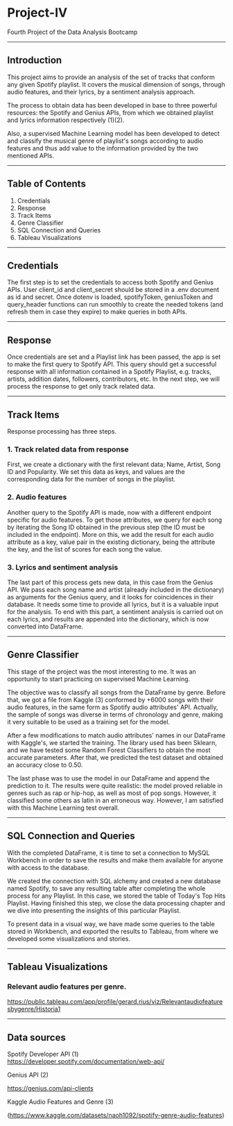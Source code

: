 # Project-IV
Fourth Project of the Data Analysis Bootcamp

--- 

## Introduction

This project aims to provide an analysis of the set of tracks that conform any given Spotify playlist. It covers the musical dimension of songs, through audio features, and their lyrics, by a sentiment analysis approach.

The process to obtain data has been developed in base to three powerful resources: the Spotify and Genius APIs, from which we obtained playlist and lyrics information respectively (1)(2).

Also, a supervised Machine Learning model has been developed to detect and classify the musical genre of playlist's songs according to audio features and thus add value to the information provided by the two mentioned APIs.

---

## Table of Contents

1. Credentials
2. Response
3. Track Items
4. Genre Classifier
5. SQL Connection and Queries
6. Tableau Visualizations

---
## Credentials

The first step is to set the credentials to access both Spotify and Genius APIs. User client_id and client_secret should be stored in a .env document as id and secret. Once dotenv is loaded, spotifyToken, geniusToken and query_header functions can run smoothly to create the needed tokens (and refresh them in case they expire) to make queries in both APIs.

---

## Response

Once credentials are set and a Playlist link has been passed, the app is set to make the first query to Spotify API. This query should get a successful response with all information contained in a Spotify Playlist, e.g. tracks, artists, addition dates, followers, contributors, etc. In the next step, we will process the response to get only track related data.

---


## Track Items

Response processing has three steps.

### 1. Track related data from response
First, we create a dictionary with the first relevant data; Name, Artist, Song ID and Popularity. We set this data as keys, and values are the corresponding data for the number of songs in the playlist.

### 2. Audio features
Another query to the Spotify API is made, now with a different endpoint specific for audio features. To get those attributes, we query for each song by iterating the Song ID obtained in the previous step (the ID must be included in the endpoint). More on this, we add the result for each audio attribute as a key, value pair in the existing dictionary, being the attribute the key, and the list of scores for each song the value.

### 3. Lyrics and sentiment analysis
The last part of this process gets new data, in this case from the Genius API. We pass each song name and artist (already included in the dictionary) as arguments for the Genius query, and it looks for coincidences in their database. It needs some time to provide all lyrics, but it is a valuable input for the analysis. To end with this part, a sentiment analysis is carried out on each lyrics, and results are appended into the dictionary, which is now converted into DataFrame.

---

## Genre Classifier

This stage of the project was the most interesting to me. It was an opportunity to start practicing on supervised Machine Learning.

The objective was to classify all songs from the DataFrame by genre. Before that, we got a file from Kaggle (3) conformed by +6000 songs with their audio features, in the same form as Spotify audio attributes' API. Actually, the sample of songs was diverse in terms of chronology and genre, making it very suitable to be used as a training set for the model.

After a few modifications to match audio attributes' names in our DataFrame with Kaggle's, we started the training. The library used has been Sklearn, and we have tested some Random Forest Classifiers to obtain the most accurate parameters. After that, we predicted the test dataset and obtained an accuracy close to 0.50.

The last phase was to use the model in our DataFrame and append the prediction to it. The results were quite realistic: the model proved reliable in genres such as rap or hip-hop, as well as most of pop songs. However, it classified some others as latin in an erroneous way. However, I am satisfied with this Machine Learning test overall.

---


## SQL Connection and Queries

With the completed DataFrame, it is time to set a connection to MySQL Workbench in order to save the results and make them available for anyone with access to the database.

We created the connection with SQL alchemy and created a new database named Spotify, to save any resulting table after completing the whole process for any Playlist. In this case, we stored the table of Today's Top Hits Playlist. Having finished this step, we close the data processing chapter and we dive into presenting the insights of this particular Playlist.

To present data in a visual way, we have made some queries to the table stored in Workbench, and exported the results to Tableau, from where we developed some visualizations and stories.

---

## Tableau Visualizations

### Relevant audio features per genre.
https://public.tableau.com/app/profile/gerard.rius/viz/Relevantaudiofeaturesbygenre/Historia1





---

## Data sources

Spotify Developer API (1)
https://developer.spotify.com/documentation/web-api/

Genius API (2)

https://genius.com/api-clients

Kaggle Audio Features and Genre (3)

(https://www.kaggle.com/datasets/naoh1092/spotify-genre-audio-features) 